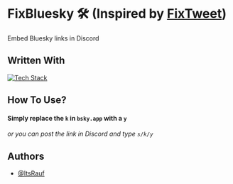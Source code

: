 # FixBluesky 🛠️ (Inspired by [FixTweet](https://github.com/FixTweet/FixTweet))

Embed Bluesky links in Discord

## Written With

[![Tech Stack](https://skillicons.dev/icons?i=ts,html,workers)](https://skillicons.dev)

## How To Use?

#### Simply replace the `k` in `bsky.app` with a `y`

_or you can post the link in Discord and type `s/k/y`_

## Authors

- [@ItsRauf](https://www.github.com/ItsRauf)
